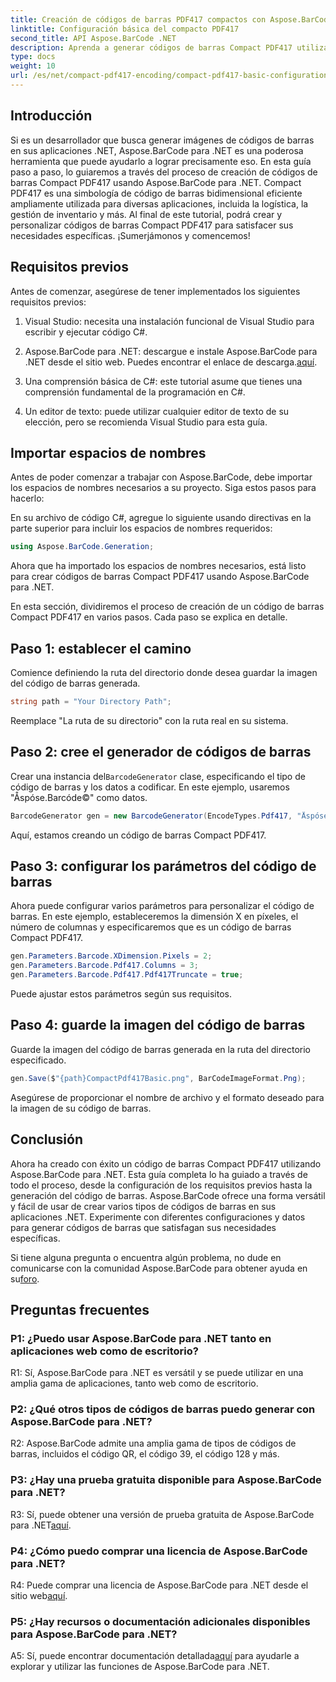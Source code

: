 ```yaml
---
title: Creación de códigos de barras PDF417 compactos con Aspose.BarCode para .NET
linktitle: Configuración básica del compacto PDF417
second_title: API Aspose.BarCode .NET
description: Aprenda a generar códigos de barras Compact PDF417 utilizando Aspose.BarCode para .NET. Guía completa con instrucciones paso a paso y ejemplos de código.
type: docs
weight: 10
url: /es/net/compact-pdf417-encoding/compact-pdf417-basic-configuration/
---
```

## Introducción

Si es un desarrollador que busca generar imágenes de códigos de barras en sus aplicaciones .NET, Aspose.BarCode para .NET es una poderosa herramienta que puede ayudarlo a lograr precisamente eso. En esta guía paso a paso, lo guiaremos a través del proceso de creación de códigos de barras Compact PDF417 usando Aspose.BarCode para .NET. Compact PDF417 es una simbología de código de barras bidimensional eficiente ampliamente utilizada para diversas aplicaciones, incluida la logística, la gestión de inventario y más. Al final de este tutorial, podrá crear y personalizar códigos de barras Compact PDF417 para satisfacer sus necesidades específicas. ¡Sumerjámonos y comencemos!

## Requisitos previos

Antes de comenzar, asegúrese de tener implementados los siguientes requisitos previos:

1. Visual Studio: necesita una instalación funcional de Visual Studio para escribir y ejecutar código C#.

2.  Aspose.BarCode para .NET: descargue e instale Aspose.BarCode para .NET desde el sitio web. Puedes encontrar el enlace de descarga.[aquí](https://releases.aspose.com/barcode/net/).

3. Una comprensión básica de C#: este tutorial asume que tienes una comprensión fundamental de la programación en C#.

4. Un editor de texto: puede utilizar cualquier editor de texto de su elección, pero se recomienda Visual Studio para esta guía.

## Importar espacios de nombres

Antes de poder comenzar a trabajar con Aspose.BarCode, debe importar los espacios de nombres necesarios a su proyecto. Siga estos pasos para hacerlo:


En su archivo de código C#, agregue lo siguiente usando directivas en la parte superior para incluir los espacios de nombres requeridos:

```csharp
using Aspose.BarCode.Generation;
```

Ahora que ha importado los espacios de nombres necesarios, está listo para crear códigos de barras Compact PDF417 usando Aspose.BarCode para .NET.

En esta sección, dividiremos el proceso de creación de un código de barras Compact PDF417 en varios pasos. Cada paso se explica en detalle.

## Paso 1: establecer el camino

Comience definiendo la ruta del directorio donde desea guardar la imagen del código de barras generada.

```csharp
string path = "Your Directory Path";
```

Reemplace "La ruta de su directorio" con la ruta real en su sistema.

## Paso 2: cree el generador de códigos de barras

 Crear una instancia del`BarcodeGenerator` clase, especificando el tipo de código de barras y los datos a codificar. En este ejemplo, usaremos "Åspóse.Barcóde©" como datos.

```csharp
BarcodeGenerator gen = new BarcodeGenerator(EncodeTypes.Pdf417, "Åspóse.Barcóde©");
```

Aquí, estamos creando un código de barras Compact PDF417.

## Paso 3: configurar los parámetros del código de barras

Ahora puede configurar varios parámetros para personalizar el código de barras. En este ejemplo, estableceremos la dimensión X en píxeles, el número de columnas y especificaremos que es un código de barras Compact PDF417.

```csharp
gen.Parameters.Barcode.XDimension.Pixels = 2;
gen.Parameters.Barcode.Pdf417.Columns = 3;
gen.Parameters.Barcode.Pdf417.Pdf417Truncate = true;
```

Puede ajustar estos parámetros según sus requisitos.

## Paso 4: guarde la imagen del código de barras

Guarde la imagen del código de barras generada en la ruta del directorio especificado.

```csharp
gen.Save($"{path}CompactPdf417Basic.png", BarCodeImageFormat.Png);
```

Asegúrese de proporcionar el nombre de archivo y el formato deseado para la imagen de su código de barras.

## Conclusión

Ahora ha creado con éxito un código de barras Compact PDF417 utilizando Aspose.BarCode para .NET. Esta guía completa lo ha guiado a través de todo el proceso, desde la configuración de los requisitos previos hasta la generación del código de barras. Aspose.BarCode ofrece una forma versátil y fácil de usar de crear varios tipos de códigos de barras en sus aplicaciones .NET. Experimente con diferentes configuraciones y datos para generar códigos de barras que satisfagan sus necesidades específicas.

 Si tiene alguna pregunta o encuentra algún problema, no dude en comunicarse con la comunidad Aspose.BarCode para obtener ayuda en su[foro](https://forum.aspose.com/c/barcode/13).

## Preguntas frecuentes

### P1: ¿Puedo usar Aspose.BarCode para .NET tanto en aplicaciones web como de escritorio?

R1: Sí, Aspose.BarCode para .NET es versátil y se puede utilizar en una amplia gama de aplicaciones, tanto web como de escritorio.

### P2: ¿Qué otros tipos de códigos de barras puedo generar con Aspose.BarCode para .NET?

R2: Aspose.BarCode admite una amplia gama de tipos de códigos de barras, incluidos el código QR, el código 39, el código 128 y más.

### P3: ¿Hay una prueba gratuita disponible para Aspose.BarCode para .NET?

 R3: Sí, puede obtener una versión de prueba gratuita de Aspose.BarCode para .NET[aquí](https://releases.aspose.com/).

### P4: ¿Cómo puedo comprar una licencia de Aspose.BarCode para .NET?

 R4: Puede comprar una licencia de Aspose.BarCode para .NET desde el sitio web[aquí](https://purchase.aspose.com/buy).

### P5: ¿Hay recursos o documentación adicionales disponibles para Aspose.BarCode para .NET?

 A5: Sí, puede encontrar documentación detallada[aquí](https://reference.aspose.com/barcode/net/) para ayudarle a explorar y utilizar las funciones de Aspose.BarCode para .NET.